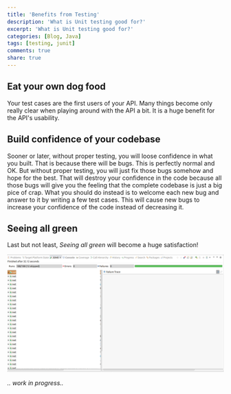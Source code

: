 ```yaml
---
title: 'Benefits from Testing'
description: 'What is Unit testing good for?'
excerpt: 'What is Unit testing good for?'
categories: [Blog, Java]
tags: [testing, junit]
comments: true
share: true
---
```


## Eat your own dog food
Your test cases are the first users of your API. Many things become only really clear when playing around with the API a bit. It is a huge benefit for the API's usability.
## Build confidence of your codebase
Sooner or later, without proper testing, you will loose confidence in what you built. That is because there will be bugs. This is perfectly normal and OK. But without proper testing, you will just fix those bugs somehow and hope for the best. That will destroy your confidence in the code because all those bugs will give you the feeling that the complete codebase is just a big pice of crap. What you should do instead is to welcome each new bug and answer to it by writing a few test cases. This will cause new bugs to increase your confidence of the code instead of decreasing it.
## Seeing all green
Last but not least, *Seeing all green* will become a huge satisfaction!

  ![all-green](/images/all-green.png)


*.. work in progress..*